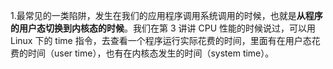 1.最常见的一类陷阱，发生在我们的应用程序调用系统调用的时候，也就是**从程序的用户态切换到内核态的时候**。我们在第 3 讲讲 CPU 性能的时候说过，可以用 Linux 下的 time 指令，去查看一个程序运行实际花费的时间，里面有在用户态花费的时间（user time），也有在内核态发生的时间（system time）。
